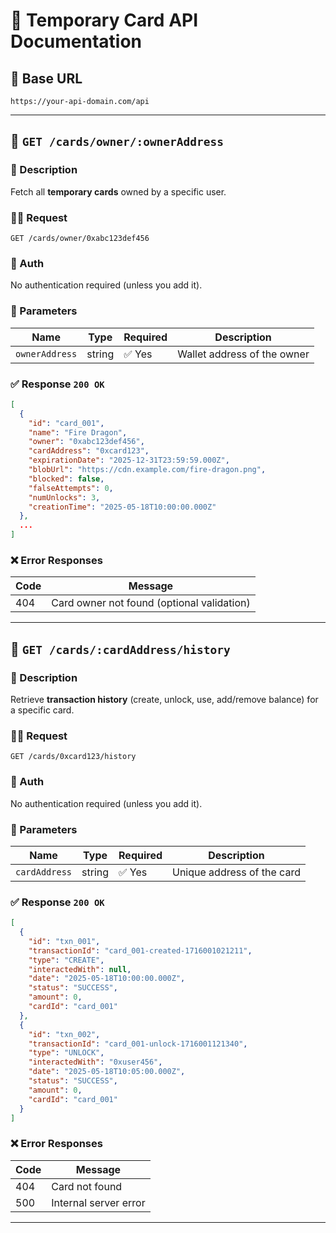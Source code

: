 # 📘 **Temporary Card API Documentation**

## 🧾 Base URL
```
https://your-api-domain.com/api
```

---

## 🔹 `GET /cards/owner/:ownerAddress`

### 📄 Description
Fetch all **temporary cards** owned by a specific user.

### 🧑‍💻 Request
```http
GET /cards/owner/0xabc123def456
```

### 🔐 Auth
No authentication required (unless you add it).

### 🔁 Parameters

| Name          | Type   | Required | Description                |
|---------------|--------|----------|----------------------------|
| `ownerAddress` | string | ✅ Yes   | Wallet address of the owner |

### ✅ Response `200 OK`

```json
[
  {
    "id": "card_001",
    "name": "Fire Dragon",
    "owner": "0xabc123def456",
    "cardAddress": "0xcard123",
    "expirationDate": "2025-12-31T23:59:59.000Z",
    "blobUrl": "https://cdn.example.com/fire-dragon.png",
    "blocked": false,
    "falseAttempts": 0,
    "numUnlocks": 3,
    "creationTime": "2025-05-18T10:00:00.000Z"
  },
  ...
]
```

### ❌ Error Responses

| Code | Message             |
|------|---------------------|
| 404  | Card owner not found (optional validation) |

---

## 🔹 `GET /cards/:cardAddress/history`

### 📄 Description
Retrieve **transaction history** (create, unlock, use, add/remove balance) for a specific card.

### 🧑‍💻 Request
```http
GET /cards/0xcard123/history
```

### 🔐 Auth
No authentication required (unless you add it).

### 🔁 Parameters

| Name         | Type   | Required | Description              |
|--------------|--------|----------|--------------------------|
| `cardAddress` | string | ✅ Yes   | Unique address of the card |

### ✅ Response `200 OK`

```json
[
  {
    "id": "txn_001",
    "transactionId": "card_001-created-1716001021211",
    "type": "CREATE",
    "interactedWith": null,
    "date": "2025-05-18T10:00:00.000Z",
    "status": "SUCCESS",
    "amount": 0,
    "cardId": "card_001"
  },
  {
    "id": "txn_002",
    "transactionId": "card_001-unlock-1716001121340",
    "type": "UNLOCK",
    "interactedWith": "0xuser456",
    "date": "2025-05-18T10:05:00.000Z",
    "status": "SUCCESS",
    "amount": 0,
    "cardId": "card_001"
  }
]
```

### ❌ Error Responses

| Code | Message         |
|------|-----------------|
| 404  | Card not found  |
| 500  | Internal server error |

---
